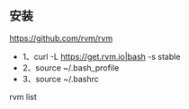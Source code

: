 ## 安装

https://github.com/rvm/rvm

* 1、curl -L https://get.rvm.io|bash -s stable
* 2、source ~/.bash_profile   
* 3、source ~/.bashrc

rvm list
